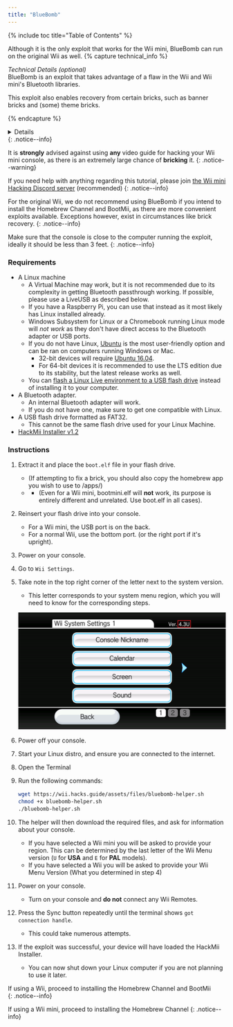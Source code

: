 ```yaml
---
title: "BlueBomb"
---
```


{% include toc title="Table of Contents" %}

Although it is the only exploit that works for the Wii mini, BlueBomb can run on the original Wii as well. {% capture technical_info %}
<summary><em>Technical Details (optional)</em></summary>
BlueBomb is an exploit that takes advantage of a flaw in the Wii and Wii mini's Bluetooth libraries.

This exploit also enables recovery from certain bricks, such as banner bricks and (some) theme bricks.

{% endcapture %}
<details>{{ technical_info | markdownify }}</details>
{: .notice--info}

It is **strongly** advised against using **any** video guide for hacking your Wii mini console, as there is an extremely large chance of **bricking** it.
{: .notice--warning}

If you need help with anything regarding this tutorial, please join [the Wii mini Hacking Discord server](https://discord.gg/6ryxnkS) (recommended)
{: .notice--info}

For the original Wii, we do not recommend using BlueBomb if you intend to install the Homebrew Channel and BootMii, as there are more convenient exploits available. Exceptions however, exist in circumstances like brick recovery.
{: .notice--info}

Make sure that the console is close to the computer running the exploit, ideally it should be less than 3 feet.
{: .notice--info}

### Requirements

* A Linux machine
    * A Virtual Machine may work, but it is not recommended due to its complexity in getting Bluetooth passthrough working. If possible, please use a LiveUSB as described below.
    * If you have a Raspberry Pi, you can use that instead as it most likely has Linux installed already.
    * Windows Subsystem for Linux or a Chromebook running Linux mode will *not work* as they don't have direct access to the Bluetooth adapter or USB ports.
    * If you do not have Linux, [Ubuntu](https://ubuntu.com/download/desktop) is the most user-friendly option and can be ran on computers running Windows or Mac.
        * 32-bit devices will require [Ubuntu 16.04](http://releases.ubuntu.com/16.04/).
        * For 64-bit devices it is recommended to use the LTS edition due to its stability, but the latest release works as well.
    * You can [flash a Linux Live environment to a USB flash drive](https://ubuntu.com/tutorials/tutorial-create-a-usb-stick-on-windows#1-overview) instead of installing it to your computer.
* A Bluetooth adapter.
    * An internal Bluetooth adapter will work.
    * If you do not have one, make sure to get one compatible with Linux.
* A USB flash drive formatted as FAT32.
    * This cannot be the same flash drive used for your Linux Machine.
* [HackMii Installer v1.2](https://bootmii.org/download/)

### Instructions

1. Extract it and place the `boot.elf` file in your flash drive.
    + (If attempting to fix a brick, you should also copy the homebrew app you wish to use to /apps/)
    + - (Even for a Wii mini, bootmini.elf will **not** work, its purpose is entirely different and unrelated. Use boot.elf in all cases).
1. Reinsert your flash drive into your console.
    + For a Wii mini, the USB port is on the back.
    + For a normal Wii, use the bottom port. (or the right port if it's upright).
1. Power on your console.
1. Go to `Wii Settings`.
1. Take note in the top right corner of the letter next to the system version.
    + This letter corresponds to your system menu region, which you will need to know for the corresponding steps.

    ![](/images/wii/SystemMenuVersion.png)

1. Power off your console.
1. Start your Linux distro, and ensure you are connected to the internet.
1. Open the Terminal
1. Run the following commands:

    ```bash
    wget https://wii.hacks.guide/assets/files/bluebomb-helper.sh
    chmod +x bluebomb-helper.sh
    ./bluebomb-helper.sh
    ```

1. The helper will then download the required files, and ask for information about your console.
    + If you have selected a Wii mini you will be asked to provide your region. This can be determined by the last letter of the Wii Menu version (`U` for **USA** and `E` for **PAL** models).
    + If you have selected a Wii you will be asked to provide your Wii Menu Version (What you determined in step 4)
1. Power on your console.
    + Turn on your console and **do not** connect any Wii Remotes.
1. Press the Sync button repeatedly until the terminal shows `got connection handle`.
    + This could take numerous attempts.
1. If the exploit was successful, your device will have loaded the HackMii Installer.
    + You can now shut down your Linux computer if you are not planning to use it later.

If using a Wii, proceed to installing the Homebrew Channel and BootMii<br>
{: .notice--info}

If using a Wii mini, proceed to installing the Homebrew Channel
{: .notice--info}
